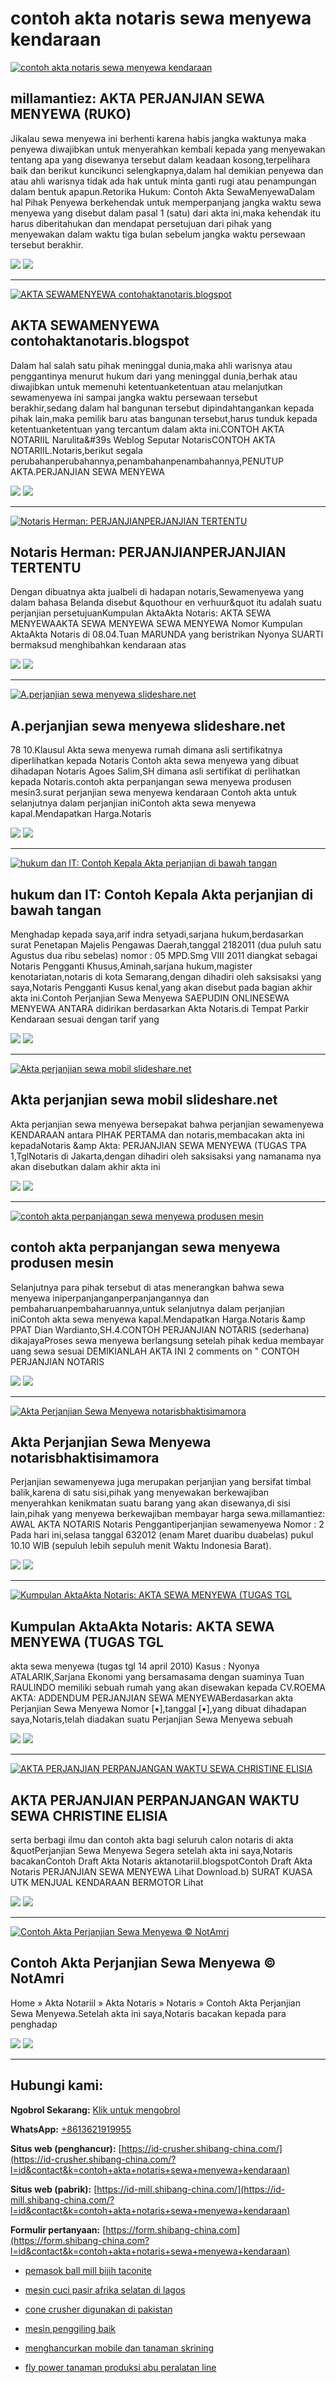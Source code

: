 # contoh akta notaris sewa menyewa kendaraan

<a href="https://swt.shibang-china.com/?l=id&img&k=contoh+akta+notaris+sewa+menyewa+kendaraan" target="_blank">![contoh akta notaris sewa menyewa kendaraan](http://static.shibang-china.com/all-800x300/854.jpg)</a>

## millamantiez: AKTA PERJANJIAN SEWA MENYEWA (RUKO)
Jikalau sewa menyewa ini berhenti karena habis jangka waktunya maka penyewa diwajibkan untuk menyerahkan kembali kepada yang menyewakan tentang apa yang disewanya tersebut dalam keadaan kosong,terpelihara baik dan berikut kuncikunci selengkapnya,dalam hal demikian penyewa dan atau ahli warisnya tidak ada hak untuk minta ganti rugi atau penampungan dalam bentuk apapun.Retorika Hukum: Contoh Akta SewaMenyewaDalam hal Pihak Penyewa berkehendak untuk memperpanjang jangka waktu sewa menyewa yang disebut dalam pasal 1 (satu) dari akta ini,maka kehendak itu harus diberitahukan dan mendapat persetujuan dari pihak yang menyewakan dalam waktu tiga bulan sebelum jangka waktu persewaan tersebut berakhir.


<a href="https://whatsapp.shibangsoft.com/WhatsApp.php" target="_blank" title="WhatsApp">![](http://static.shibang-china.com/icon/whatsapp.png)</a> <a href="https://swt.shibang-china.com/?l=id&icon&k=contoh+akta+notaris+sewa+menyewa+kendaraan" target="_blank">![](http://static.shibang-china.com/icon/chat-id.png)</a>

---

<a href="https://swt.shibang-china.com/?l=id&img&k=contoh+akta+notaris+sewa+menyewa+kendaraan" target="_blank">![AKTA SEWAMENYEWA contohaktanotaris.blogspot](http://static.shibang-china.com/all-800x300/522.jpg)</a>

## AKTA SEWAMENYEWA contohaktanotaris.blogspot
Dalam hal salah satu pihak meninggal dunia,maka ahli warisnya atau penggantinya menurut hukum dari yang meninggal dunia,berhak atau diwajibkan untuk memenuhi ketentuanketentuan atau melanjutkan sewamenyewa ini sampai jangka waktu persewaan tersebut berakhir,sedang dalam hal bangunan tersebut dipindahtangankan kepada pihak lain,maka pemilik baru atas bangunan tersebut,harus tunduk kepada ketentuanketentuan yang tercantum dalam akta ini.CONTOH AKTA NOTARIIL Narulita&#39s Weblog Seputar NotarisCONTOH AKTA NOTARIIL.Notaris,berikut segala perubahanperubahannya,penambahanpenambahannya,PENUTUP AKTA.PERJANJIAN SEWA MENYEWA


<a href="https://whatsapp.shibangsoft.com/WhatsApp.php" target="_blank" title="WhatsApp">![](http://static.shibang-china.com/icon/whatsapp.png)</a> <a href="https://swt.shibang-china.com/?l=id&icon&k=contoh+akta+notaris+sewa+menyewa+kendaraan" target="_blank">![](http://static.shibang-china.com/icon/chat-id.png)</a>

---

<a href="https://swt.shibang-china.com/?l=id&img&k=contoh+akta+notaris+sewa+menyewa+kendaraan" target="_blank">![Notaris Herman: PERJANJIANPERJANJIAN TERTENTU](http://static.shibang-china.com/all-800x300/1239.jpg)</a>

## Notaris Herman: PERJANJIANPERJANJIAN TERTENTU
Dengan dibuatnya akta jualbeli di hadapan notaris,Sewamenyewa yang dalam bahasa Belanda disebut &quothour en verhuur&quot itu adalah suatu perjanjian persetujuanKumpulan AktaAkta Notaris: AKTA SEWA MENYEWAAKTA SEWA MENYEWA SEWA MENYEWA Nomor Kumpulan AktaAkta Notaris di 08.04.Tuan MARUNDA yang beristrikan Nyonya SUARTI bermaksud menghibahkan kendaraan atas


<a href="https://whatsapp.shibangsoft.com/WhatsApp.php" target="_blank" title="WhatsApp">![](http://static.shibang-china.com/icon/whatsapp.png)</a> <a href="https://swt.shibang-china.com/?l=id&icon&k=contoh+akta+notaris+sewa+menyewa+kendaraan" target="_blank">![](http://static.shibang-china.com/icon/chat-id.png)</a>

---

<a href="https://swt.shibang-china.com/?l=id&img&k=contoh+akta+notaris+sewa+menyewa+kendaraan" target="_blank">![A.perjanjian sewa menyewa slideshare.net](http://static.shibang-china.com/all-800x300/948.jpg)</a>

## A.perjanjian sewa menyewa slideshare.net
78 10.Klausul Akta sewa menyewa rumah dimana asli sertifikatnya diperlihatkan kepada Notaris Contoh akta sewa menyewa yang dibuat dihadapan Notaris Agoes Salim,SH dimana asli sertifikat di perlihatkan kepada Notaris.contoh akta perpanjangan sewa menyewa produsen mesin3.surat perjanjian sewa menyewa kendaraan Contoh akta untuk selanjutnya dalam perjanjian iniContoh akta sewa menyewa kapal.Mendapatkan Harga.Notaris


<a href="https://whatsapp.shibangsoft.com/WhatsApp.php" target="_blank" title="WhatsApp">![](http://static.shibang-china.com/icon/whatsapp.png)</a> <a href="https://swt.shibang-china.com/?l=id&icon&k=contoh+akta+notaris+sewa+menyewa+kendaraan" target="_blank">![](http://static.shibang-china.com/icon/chat-id.png)</a>

---

<a href="https://swt.shibang-china.com/?l=id&img&k=contoh+akta+notaris+sewa+menyewa+kendaraan" target="_blank">![hukum dan IT: Contoh Kepala Akta perjanjian di bawah tangan](http://static.shibang-china.com/all-800x300/524.jpg)</a>

## hukum dan IT: Contoh Kepala Akta perjanjian di bawah tangan
Menghadap kepada saya,arif indra setyadi,sarjana hukum,berdasarkan surat Penetapan Majelis Pengawas Daerah,tanggal 2182011 (dua puluh satu Agustus dua ribu sebelas) nomor : 05 MPD.Smg VIII 2011 diangkat sebagai Notaris Pengganti Khusus,Aminah,sarjana hukum,magister kenotariatan,notaris di kota Semarang,dengan dihadiri oleh saksisaksi yang saya,Notaris Pengganti Kusus kenal,yang akan disebut pada bagian akhir akta ini.Contoh Perjanjian Sewa Menyewa SAEPUDIN ONLINESEWA MENYEWA ANTARA didirikan berdasarkan Akta Notaris.di Tempat Parkir Kendaraan sesuai dengan tarif yang


<a href="https://whatsapp.shibangsoft.com/WhatsApp.php" target="_blank" title="WhatsApp">![](http://static.shibang-china.com/icon/whatsapp.png)</a> <a href="https://swt.shibang-china.com/?l=id&icon&k=contoh+akta+notaris+sewa+menyewa+kendaraan" target="_blank">![](http://static.shibang-china.com/icon/chat-id.png)</a>

---

<a href="https://swt.shibang-china.com/?l=id&img&k=contoh+akta+notaris+sewa+menyewa+kendaraan" target="_blank">![Akta perjanjian sewa mobil slideshare.net](http://static.shibang-china.com/all-800x300/1228.jpg)</a>

## Akta perjanjian sewa mobil slideshare.net
Akta perjanjian sewa menyewa bersepakat bahwa perjanjian sewamenyewa KENDARAAN antara PIHAK PERTAMA dan notaris,membacakan akta ini kepadaNotaris &amp Akta: PERJANJIAN SEWA MENYEWA (TUGAS TPA 1,TglNotaris di Jakarta,dengan dihadiri oleh saksisaksi yang namanama nya akan disebutkan dalam akhir akta ini


<a href="https://whatsapp.shibangsoft.com/WhatsApp.php" target="_blank" title="WhatsApp">![](http://static.shibang-china.com/icon/whatsapp.png)</a> <a href="https://swt.shibang-china.com/?l=id&icon&k=contoh+akta+notaris+sewa+menyewa+kendaraan" target="_blank">![](http://static.shibang-china.com/icon/chat-id.png)</a>

---

<a href="https://swt.shibang-china.com/?l=id&img&k=contoh+akta+notaris+sewa+menyewa+kendaraan" target="_blank">![contoh akta perpanjangan sewa menyewa produsen mesin](http://static.shibang-china.com/all-800x300/673.jpg)</a>

## contoh akta perpanjangan sewa menyewa produsen mesin
Selanjutnya para pihak tersebut di atas menerangkan bahwa sewa menyewa iniperpanjanganperpanjangannya dan pembaharuanpembaharuannya,untuk selanjutnya dalam perjanjian iniContoh akta sewa menyewa kapal.Mendapatkan Harga.Notaris &amp PPAT Dian Wardianto,SH.4.CONTOH PERJANJIAN NOTARIS (sederhana) dikajayaProses sewa menyewa berlangsung setelah pihak kedua membayar uang sewa sesuai DEMIKIANLAH AKTA INI 2 comments on " CONTOH PERJANJIAN NOTARIS


<a href="https://whatsapp.shibangsoft.com/WhatsApp.php" target="_blank" title="WhatsApp">![](http://static.shibang-china.com/icon/whatsapp.png)</a> <a href="https://swt.shibang-china.com/?l=id&icon&k=contoh+akta+notaris+sewa+menyewa+kendaraan" target="_blank">![](http://static.shibang-china.com/icon/chat-id.png)</a>

---

<a href="https://swt.shibang-china.com/?l=id&img&k=contoh+akta+notaris+sewa+menyewa+kendaraan" target="_blank">![Akta Perjanjian Sewa Menyewa notarisbhaktisimamora](http://static.shibang-china.com/all-800x300/1324.jpg)</a>

## Akta Perjanjian Sewa Menyewa notarisbhaktisimamora
Perjanjian sewamenyewa juga merupakan perjanjian yang bersifat timbal balik,karena di satu sisi,pihak yang menyewakan berkewajiban menyerahkan kenikmatan suatu barang yang akan disewanya,di sisi lain,pihak yang menyewa berkewajiban membayar harga sewa.millamantiez: AWAL AKTA NOTARIS Notaris Penggantiperjanjian sewamenyewa Nomor : 2 Pada hari ini,selasa tanggal 632012 (enam Maret duaribu duabelas) pukul 10.10 WIB (sepuluh lebih sepuluh menit Waktu Indonesia Barat).


<a href="https://whatsapp.shibangsoft.com/WhatsApp.php" target="_blank" title="WhatsApp">![](http://static.shibang-china.com/icon/whatsapp.png)</a> <a href="https://swt.shibang-china.com/?l=id&icon&k=contoh+akta+notaris+sewa+menyewa+kendaraan" target="_blank">![](http://static.shibang-china.com/icon/chat-id.png)</a>

---

<a href="https://swt.shibang-china.com/?l=id&img&k=contoh+akta+notaris+sewa+menyewa+kendaraan" target="_blank">![Kumpulan AktaAkta Notaris: AKTA SEWA MENYEWA (TUGAS TGL](http://static.shibang-china.com/all-800x300/1330.jpg)</a>

## Kumpulan AktaAkta Notaris: AKTA SEWA MENYEWA (TUGAS TGL
akta sewa menyewa (tugas tgl 14 april 2010) Kasus : Nyonya ATALARIK,Sarjana Ekonomi yang bersamasama dengan suaminya Tuan RAULINDO memiliki sebuah rumah yang akan disewakan kepada CV.ROEMA AKTA: ADDENDUM PERJANJIAN SEWA MENYEWABerdasarkan akta Perjanjian Sewa Menyewa Nomor [•],tanggal [•],yang dibuat dihadapan saya,Notaris,telah diadakan suatu Perjanjian Sewa Menyewa sebuah


<a href="https://whatsapp.shibangsoft.com/WhatsApp.php" target="_blank" title="WhatsApp">![](http://static.shibang-china.com/icon/whatsapp.png)</a> <a href="https://swt.shibang-china.com/?l=id&icon&k=contoh+akta+notaris+sewa+menyewa+kendaraan" target="_blank">![](http://static.shibang-china.com/icon/chat-id.png)</a>

---

<a href="https://swt.shibang-china.com/?l=id&img&k=contoh+akta+notaris+sewa+menyewa+kendaraan" target="_blank">![AKTA PERJANJIAN PERPANJANGAN WAKTU SEWA CHRISTINE ELISIA](http://static.shibang-china.com/all-800x300/1130.jpg)</a>

## AKTA PERJANJIAN PERPANJANGAN WAKTU SEWA CHRISTINE ELISIA
serta berbagi ilmu dan contoh akta bagi seluruh calon notaris di akta &quotPerjanjian Sewa Menyewa Segera setelah akta ini saya,Notaris bacakanContoh Draft Akta Notaris aktanotariil.blogspotContoh Draft Akta Notaris PERJANJIAN SEWA MENYEWA Lihat Download.b) SURAT KUASA UTK MENJUAL KENDARAAN BERMOTOR Lihat


<a href="https://whatsapp.shibangsoft.com/WhatsApp.php" target="_blank" title="WhatsApp">![](http://static.shibang-china.com/icon/whatsapp.png)</a> <a href="https://swt.shibang-china.com/?l=id&icon&k=contoh+akta+notaris+sewa+menyewa+kendaraan" target="_blank">![](http://static.shibang-china.com/icon/chat-id.png)</a>

---

<a href="https://swt.shibang-china.com/?l=id&img&k=contoh+akta+notaris+sewa+menyewa+kendaraan" target="_blank">![Contoh Akta Perjanjian Sewa Menyewa © NotAmri](http://static.shibang-china.com/all-800x300/319.jpg)</a>

## Contoh Akta Perjanjian Sewa Menyewa © NotAmri
Home » Akta Notariil » Akta Notaris » Notaris » Contoh Akta Perjanjian Sewa Menyewa.Setelah akta ini saya,Notaris bacakan kepada para penghadap

<a href="https://whatsapp.shibangsoft.com/WhatsApp.php" target="_blank" title="WhatsApp">![](http://static.shibang-china.com/icon/whatsapp.png)</a> <a href="https://swt.shibang-china.com/?l=id&icon&k=contoh+akta+notaris+sewa+menyewa+kendaraan" target="_blank">![](http://static.shibang-china.com/icon/chat-id.png)</a>

---
## Hubungi kami:

**Ngobrol Sekarang:** [Klik untuk mengobrol](https://swt.shibang-china.com?l=id&contact&k=contoh+akta+notaris+sewa+menyewa+kendaraan)

**WhatsApp:**  [+8613621919955](https://whatsapp.shibangsoft.com/WhatsApp.php)

**Situs web (penghancur):** [https://id-crusher.shibang-china.com/](https://id-crusher.shibang-china.com/?l=id&contact&k=contoh+akta+notaris+sewa+menyewa+kendaraan)

**Situs web (pabrik):** [https://id-mill.shibang-china.com/](https://id-mill.shibang-china.com/?l=id&contact&k=contoh+akta+notaris+sewa+menyewa+kendaraan)

**Formulir pertanyaan:** [https://form.shibang-china.com](https://form.shibang-china.com?l=id&contact&k=contoh+akta+notaris+sewa+menyewa+kendaraan)

* [pemasok ball mill bijih taconite](../50/pemasok%20ball%20mill%20bijih%20taconite.md)

* [mesin cuci pasir afrika selatan di lagos](../44/mesin%20cuci%20pasir%20afrika%20selatan%20di%20lagos.md)

* [cone crusher digunakan di pakistan](../48/cone%20crusher%20digunakan%20di%20pakistan.md)

* [mesin penggiling baik](../43/mesin%20penggiling%20baik.md)

* [menghancurkan mobile dan tanaman skrining](../42/menghancurkan%20mobile%20dan%20tanaman%20skrining.md)

* [fly power tanaman produksi abu peralatan line](../44/fly%20power%20tanaman%20produksi%20abu%20peralatan%20line.md)